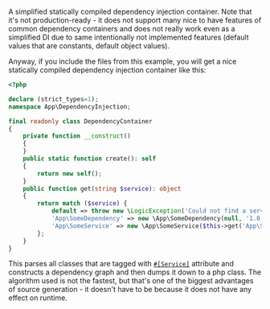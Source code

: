 A simplified statically compiled dependency injection container. Note that it's not production-ready - it does not
support many nice to have features of common dependency containers and does not really work even as a simplified DI
due to same intentionally not implemented features (default values that are constants, default object values).

Anyway, if you include the files from this example, you will get a nice statically compiled dependency injection
container like this:

```php
<?php

declare (strict_types=1);
namespace App\DependencyInjection;

final readonly class DependencyContainer
{
    private function __construct()
    {
    }
    public static function create(): self
    {
        return new self();
    }
    public function get(string $service): object
    {
        return match ($service) {
            default => throw new \LogicException('Could not find a service with the name ' . $service),
            'App\SomeDependency' => new \App\SomeDependency(null, '1.0.0', 'someAppName'),
            'App\SomeService' => new \App\SomeService($this->get('App\SomeDependency')),
        };
    }
}
```

This parses all classes that are tagged with [`#[Service]`](Service.php) attribute and constructs a dependency graph
and then dumps it down to a php class. The algorithm used is not the fastest, but that's one of the biggest advantages
of source generation - it doesn't have to be because it does not have any effect on runtime.
